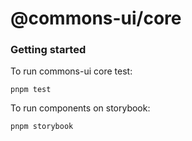 # @commons-ui/core

### Getting started

To run commons-ui core test:

```
pnpm test

```

To run components on storybook:

```
pnpm storybook

```
